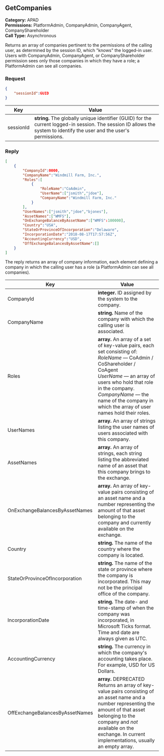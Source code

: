 ## GetCompanies

**Category:** APAD<br />**Permissions:** PlatformAdmin, CompanyAdmin, CompanyAgent, CompanyShareholder<br />**Call Type:** Asynchronous

Returns an array of companies pertinent to the permissions of the calling user, as determined by the session ID, which "knows" the logged-in user. Users with CompanyAdmin, CompanyAgent, or CompanyShareholder permission sees only those companies in which they have a role; a PlatformAdmin can see all companies.

### Request

```json
{
    "sessionId":GUID
}
```

| Key       | Value                                                        |
| --------- | ------------------------------------------------------------ |
| sessionId | **string.** The globally unique identifier (GUID) for the current logged-in session. The session ID allows the system to identify the user and the user's permissions. |

### Reply

```json
[
    {
        "CompanyId":0000,
        "CompanyName":"Windmill Farm, Inc.",
        "Roles":[
            {
                "RoleName":"CoAdmin",
                "UserName":["jsmith","jdoe"],
                "CompanyName":"Windmill Farm, Inc."
            }
        ],
        "UserNames":["jsmith","jdoe","bjones"],
        "AssetNames":["WMFS"],
        "OnExchangeBalanceByAssetName":["WMFS":100000],
        "Country":"USA",
        "StateOrProvinceOfIncorporation":"Delaware",
        "IncorporationDate":"2018-08-17T17:57:56Z",
        "AccountingCurrency":"USD",
        "OffExchangeBalancesByAssetName":[]
    }
]
```

The reply returns an array of company information, each element defining a company in which the calling user has a role (a PlatformAdmin can see all companies).

| Key                             | Value                                                        |
| ------------------------------- | ------------------------------------------------------------ |
| CompanyId                       | **integer.** ID assigned by the system to the company.       |
| CompanyName                     | **string.** Name of the company with which the calling user is associated. |
| Roles                           | **array.** An array of a set of key-value pairs, each set consisting of:<br />*RoleName &mdash;* CoAdmin / CoShareholder / CoAgent<br />*UserName &mdash;* an array of users who hold that role in the company.<br />*CompanyName* &mdash; the name of the company in which the array of user names hold their roles. |
| UserNames                       | **array.** An array of strings listing the user names of users associated with this company. |
| AssetNames                      | **array.** An array of strings, each string listing the abbreviated name of an asset that this company brings to the exchange. |
| OnExchangeBalancesByAssetNames  | **array.** An array of key-value pairs consisting of an asset name and a number representing the amount of that asset belonging to the company and currently available on the exchange. |
| Country                         | **string.** The name of the country where the company is located. |
| StateOrProvinceOfIncorporation  | **string.** The name of the state or province where the company is incorporated. This may not be the principal office of the company. |
| IncorporationDate               | **string.** The date- and time-stamp of when the company was incorporated, in Microsoft Ticks format. Time and date are always given as UTC. |
| AccountingCurrency              | **string.** The currency in which the company's accounting takes place. For example, USD for US Dollars. |
| OffExchangeBalancesByAssetNames | **array.** DEPRECATED Returns an array of key-value pairs consisting of an asset name and a number representing the amount of that asset belonging to the company and *not* available on the exchange. In current implementations, usually an empty array. |


